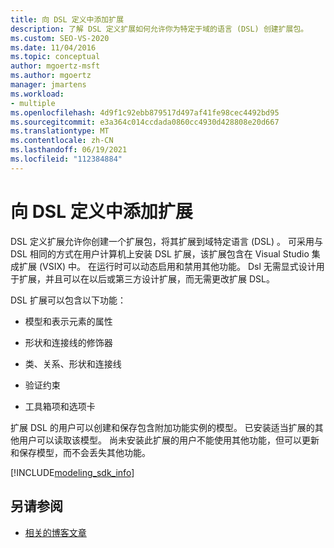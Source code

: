 ```yaml
---
title: 向 DSL 定义中添加扩展
description: 了解 DSL 定义扩展如何允许你为特定于域的语言 (DSL) 创建扩展包。
ms.custom: SEO-VS-2020
ms.date: 11/04/2016
ms.topic: conceptual
author: mgoertz-msft
ms.author: mgoertz
manager: jmartens
ms.workload:
- multiple
ms.openlocfilehash: 4d9f1c92ebb879517d497af41fe98cec4492bd95
ms.sourcegitcommit: e3a364c014ccdada0860cc4930d428808e20d667
ms.translationtype: MT
ms.contentlocale: zh-CN
ms.lasthandoff: 06/19/2021
ms.locfileid: "112384884"
---
```

# <a name="add-extensions-to-dsl-definitions"></a>向 DSL 定义中添加扩展

DSL 定义扩展允许你创建一个扩展包，将其扩展到域特定语言 (DSL) 。 可采用与 DSL 相同的方式在用户计算机上安装 DSL 扩展，该扩展包含在 Visual Studio 集成扩展 (VSIX) 中。 在运行时可以动态启用和禁用其他功能。 Dsl 无需显式设计用于扩展，并且可以在以后或第三方设计扩展，而无需更改扩展 DSL。

DSL 扩展可以包含以下功能：

- 模型和表示元素的属性

- 形状和连接线的修饰器

- 类、关系、形状和连接线

- 验证约束

- 工具箱项和选项卡

扩展 DSL 的用户可以创建和保存包含附加功能实例的模型。 已安装适当扩展的其他用户可以读取该模型。 尚未安装此扩展的用户不能使用其他功能，但可以更新和保存模型，而不会丢失其他功能。

[!INCLUDE[modeling_sdk_info](includes/modeling_sdk_info.md)]

## <a name="see-also"></a>另请参阅

- [相关的博客文章](https://devblogs.microsoft.com/devops/the-visual-studio-modeling-sdk-is-now-available-with-visual-studio-2017/)
